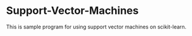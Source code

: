 # Support-Vector-Machines
This is sample program for using support vector machines on scikit-learn.
